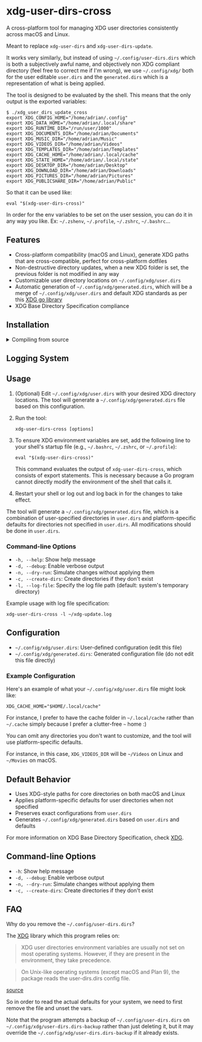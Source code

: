 # xdg-user-dirs-cross

A cross-platform tool for managing XDG user directories consistently across macOS and Linux.

Meant to replace `xdg-user-dirs` and `xdg-user-dirs-update`.

It works very similarly, but instead of using `~/.config/user-dirs.dirs` which is both a subjectively awful name, and objectively non XDG compliant directory (feel free to correct me if I'm wrong), we use `~/.config/xdg/` both for the user editable `user.dirs` and the `generated.dirs` which is a representation of what is being applied.

The tool is designed to be evaluated by the shell. This means that the only output is the exported variables:

```
$ ./xdg_user_dirs_update_cross
export XDG_CONFIG_HOME="/home/adrian/.config"
export XDG_DATA_HOME="/home/adrian/.local/share"
export XDG_RUNTIME_DIR="/run/user/1000"
export XDG_DOCUMENTS_DIR="/home/adrian/Documents"
export XDG_MUSIC_DIR="/home/adrian/Music"
export XDG_VIDEOS_DIR="/home/adrian/Videos"
export XDG_TEMPLATES_DIR="/home/adrian/Templates"
export XDG_CACHE_HOME="/home/adrian/.local/cache"
export XDG_STATE_HOME="/home/adrian/.local/state"
export XDG_DESKTOP_DIR="/home/adrian/Desktop"
export XDG_DOWNLOAD_DIR="/home/adrian/Downloads"
export XDG_PICTURES_DIR="/home/adrian/Pictures"
export XDG_PUBLICSHARE_DIR="/home/adrian/Public"
```

 So that it can be used like:

```
eval "$(xdg-user-dirs-cross)"
```

In order for the env variables to be set on the user session, you can do it in any way you like. Ex: `~/.zshenv`, `~/.profile`, `~/.zshrc`, `~/.bashrc`...

## Features

- Cross-platform compatibility (macOS and Linux), generate XDG paths that are cross-compatible, perfect for cross-platform dotfiles
- Non-destructive directory updates, when a new XDG folder is set, the previous folder is not modified in any way
- Customizable user directory locations on `~/.config/xdg/user.dirs`
- Automatic generation of `~/.config/xdg/generated.dirs`, which will be a merge of `~/.config/xdg/user.dirs` and default XDG standards as per this [XDG go library](https://github.com/adrg/xdg)
- XDG Base Directory Specification compliance

## Installation

<details>
<summary>Compiling from source</summary>

To compile `xdg-user-dirs-cross` for macOS and aarch64 Linux (Raspberry Pi), follow these steps:

1. Ensure you have Go installed on your system. You can download it from https://golang.org/dl/

2. Clone the repository:
   ```
   git clone https://github.com/yourusername/xdg-user-dirs-cross.git
   cd xdg-user-dirs-cross
   ```

3. Compile for your current system:
   ```
   go build -o xdg-user-dirs-cross
   ```

4. Move the binary to a directory in your PATH:
   ```
   sudo mv xdg-user-dirs-cross /usr/local/bin/
   ```

</details>

## Logging System


## Usage

1. (Optional) Edit `~/.config/xdg/user.dirs` with your desired XDG directory locations. The tool will generate a `~/.config/xdg/generated.dirs` file based on this configuration.

2. Run the tool:
   ```
   xdg-user-dirs-cross [options]
   ```

3. To ensure XDG environment variables are set, add the following line to your shell's startup file (e.g., `~/.bashrc`, `~/.zshrc`, or `~/.profile`):
   ```
   eval "$(xdg-user-dirs-cross)"
   ```

   This command evaluates the output of `xdg-user-dirs-cross`, which consists of export statements. This is necessary because a Go program cannot directly modify the environment of the shell that calls it.

4. Restart your shell or log out and log back in for the changes to take effect.

The tool will generate a `~/.config/xdg/generated.dirs` file, which is a combination of user-specified directories in `user.dirs` and platform-specific defaults for directories not specified in `user.dirs`. All modifications should be done in `user.dirs`.

### Command-line Options

- `-h, --help`: Show help message
- `-d, --debug`: Enable verbose output
- `-n, --dry-run`: Simulate changes without applying them
- `-c, --create-dirs`: Create directories if they don't exist
- `-l, --log-file`: Specify the log file path (default: system's temporary directory)

Example usage with log file specification:
```
xdg-user-dirs-cross -l ~/xdg-update.log
```

## Configuration

- `~/.config/xdg/user.dirs`: User-defined configuration (edit this file)
- `~/.config/xdg/generated.dirs`: Generated configuration file (do not edit this file directly)

### Example Configuration

Here's an example of what your `~/.config/xdg/user.dirs` file might look like:

```
XDG_CACHE_HOME="$HOME/.local/cache"
```

For instance, I prefer to have the cache folder in `~/.local/cache` rather than `~/.cache` simply because I prefer a clutter-free `~` home :)

You can omit any directories you don't want to customize, and the tool will use platform-specific defaults.

For instance, in this case, `XDG_VIDEOS_DIR` will be `~/Videos` on Linux and `~/Movies` on macOS.

## Default Behavior

- Uses XDG-style paths for core directories on both macOS and Linux
- Applies platform-specific defaults for user directories when not specified
- Preserves exact configurations from `user.dirs`
- Generates `~/.config/xdg/generated.dirs` based on `user.dirs` and defaults

For more information on XDG Base Directory Specification, check [XDG](https://github.com/adrg/xdg).

## Command-line Options

- `-h`: Show help message
- `-d, --debug`: Enable verbose output
- `-n, --dry-run`: Simulate changes without applying them
- `-c, --create-dirs`: Create directories if they don't exist

## FAQ

Why do you remove the `~/.config/user-dirs.dirs`?

The [XDG](https://github.com/adrg/xdg) library which this program relies on:

> XDG user directories environment variables are usually not set on most operating systems. However, if they are present in the environment, they take precedence.

> On Unix-like operating systems (except macOS and Plan 9), the package reads the user-dirs.dirs config file.

[source](https://github.com/adrg/xdg?tab=readme-ov-file#xdg-user-directories)

So in order to read the actual defaults for your system, we need to first remove the file and unset the vars.

Note that the program attempts a backup of `~/.config/user-dirs.dirs` on `~/.config/xdg/user-dirs.dirs-backup` rather than just deleting it, but it may override the `~/.config/xdg/user-dirs.dirs-backup` if it already exists.
